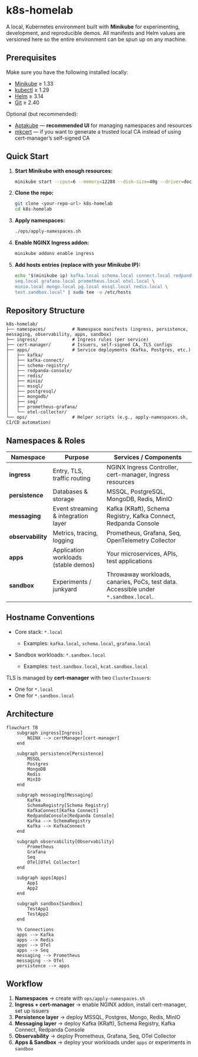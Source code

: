 # k8s-homelab

A local, Kubernetes environment built with **Minikube** for experimenting, development, and reproducible demos.
All manifests and Helm values are versioned here so the entire environment can be spun up on any machine.


## Prerequisites

Make sure you have the following installed locally:

* [Minikube](https://minikube.sigs.k8s.io/docs/start/) ≥ 1.33
* [kubectl](https://kubernetes.io/docs/tasks/tools/) ≥ 1.29
* [Helm](https://helm.sh/docs/intro/install/) ≥ 3.14
* [Git](https://git-scm.com/) ≥ 2.40

Optional (but recommended):
* [Aptakube](https://aptakube.com/) — **recommended UI** for managing namespaces and resources
* [mkcert](https://github.com/FiloSottile/mkcert) — if you want to generate a trusted local CA instead of using cert-manager’s self-signed CA


## Quick Start

1. **Start Minikube with enough resources:**

   ```bash
   minikube start --cpus=6 --memory=12288 --disk-size=40g --driver=docker
   ```

2. **Clone the repo:**

   ```bash
   git clone <your-repo-url> k8s-homelab
   cd k8s-homelab
   ```

3. **Apply namespaces:**

   ```bash
   ./ops/apply-namespaces.sh
   ```

4. **Enable NGINX Ingress addon:**

   ```bash
   minikube addons enable ingress
   ```

5. **Add hosts entries (replace with your Minikube IP):**

   ```bash
   echo "$(minikube ip) kafka.local schema.local connect.local redpanda.local \
   seq.local grafana.local prometheus.local otel.local \
   minio.local mongo.local pg.local mssql.local redis.local \
   test.sandbox.local" | sudo tee -a /etc/hosts
   ```


## Repository Structure

```
k8s-homelab/
├── namespaces/          # Namespace manifests (ingress, persistence, messaging, observability, apps, sandbox)
├── ingress/             # Ingress rules (per service)
├── cert-manager/        # Issuers, self-signed CA, TLS configs
├── apps/                # Service deployments (Kafka, Postgres, etc.)
│   ├── kafka/
│   ├── kafka-connect/
│   ├── schema-registry/
│   ├── redpanda-console/
│   ├── redis/
│   ├── minio/
│   ├── mssql/
│   ├── postgresql/
│   ├── mongodb/
│   ├── seq/
│   ├── prometheus-grafana/
│   └── otel-collector/
└── ops/                 # Helper scripts (e.g., apply-namespaces.sh, CI/CD automation)
```


## Namespaces & Roles

| Namespace         | Purpose                              | Services / Components                                                               |
| ----------------- | ------------------------------------ | ----------------------------------------------------------------------------------- |
| **ingress**       | Entry, TLS, traffic routing          | NGINX Ingress Controller, cert-manager, Ingress resources                           |
| **persistence**   | Databases & storage                  | MSSQL, PostgreSQL, MongoDB, Redis, MinIO                                            |
| **messaging**     | Event streaming & integration layer  | Kafka (KRaft), Schema Registry, Kafka Connect, Redpanda Console                     |
| **observability** | Metrics, tracing, logging            | Prometheus, Grafana, Seq, OpenTelemetry Collector                                   |
| **apps**          | Application workloads (stable demos) | Your microservices, APIs, test applications                                         |
| **sandbox**       | Experiments / junkyard               | Throwaway workloads, canaries, PoCs, test data. Accessible under `*.sandbox.local`. |


## Hostname Conventions

* Core stack: `*.local`
  * Examples: `kafka.local`, `schema.local`, `grafana.local`
  
* Sandbox workloads: `*.sandbox.local`
  * Examples: `test.sandbox.local`, `kcat.sandbox.local`

TLS is managed by **cert-manager** with two `ClusterIssuer`s:

* One for `*.local`
* One for `*.sandbox.local`


## Architecture

```mermaid
flowchart TB
    subgraph ingress[Ingress]
        NGINX --> certManager[cert-manager]
    end

    subgraph persistence[Persistence]
        MSSQL
        Postgres
        MongoDB
        Redis
        MinIO
    end

    subgraph messaging[Messaging]
        Kafka
        SchemaRegistry[Schema Registry]
        KafkaConnect[Kafka Connect]
        RedpandaConsole[Redpanda Console]
        Kafka --> SchemaRegistry
        Kafka --> KafkaConnect
    end

    subgraph observability[Observability]
        Prometheus
        Grafana
        Seq
        OTel[OTel Collector]
    end

    subgraph apps[Apps]
        App1
        App2
    end

    subgraph sandbox[Sandbox]
        TestApp1
        TestApp2
    end

    %% Connections
    apps --> Kafka
    apps --> Redis
    apps --> OTel
    apps --> Seq
    messaging --> Prometheus
    messaging --> OTel
    persistence --> apps
```


## Workflow

1. **Namespaces** → create with `ops/apply-namespaces.sh`
2. **Ingress + cert-manager** → enable NGINX addon, install cert-manager, set up issuers
3. **Persistence layer** → deploy MSSQL, Postgres, Mongo, Redis, MinIO
4. **Messaging layer** → deploy Kafka (KRaft), Schema Registry, Kafka Connect, Redpanda Console
5. **Observability** → deploy Prometheus, Grafana, Seq, OTel Collector
6. **Apps & Sandbox** → deploy your workloads under `apps` or experiments in `sandbox`
